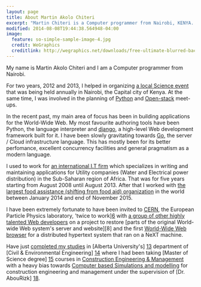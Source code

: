 ```yaml
---
layout: page
title: About Martin Akolo Chiteri
excerpt: "Martin Chiteri is a Computer programmer from Nairobi, KENYA. He is also a Particle Physics enthusiast and an 'armchair' Astronomer"
modified: 2014-08-08T19:44:38.564948-04:00
image:
  feature: so-simple-sample-image-4.jpg
  credit: WeGraphics
  creditlink: http://wegraphics.net/downloads/free-ultimate-blurred-background-pack/
---
```

My name is Martin Akolo Chiteri and I am a Computer programmer from Nairobi.

For two years, 2012 and 2013, I helped in organizing [a local Science event][0] that was being held annually in Nairobi, the Capital city of Kenya. At the same time, I was involved in the planning of [Python][1] and [Open-stack][2]  meet-ups.

In the recent past, my main area of focus has been in building applications for the World-Wide Web. My most favourite authoring tools have been Python, the language interpreter and [django][3], a high-level Web development framework built for it. I have been slowly gravitating towards [Go][4], the server / Cloud infrastructure language. This has mostly been for its better perfomance, excellent concurrency facilities and general pragmatism as a modern language. 

I used to work for [an international I.T firm][10] which specializes in writing and maintaining applications for Utility companies (Water and Electrical power distribution) in the Sub-Saharan region of Africa. That was for five years starting from August 2008 until August 2013. After that I worked with [the largest food assistance (shifting from food aid) organization][11] in the world between January 2014 and end of November 2015. 

I have been extremely fortunate to have been invited to [CERN][5], the European Particle Physics laboratory, 'twice to work][6] with [a group of other highly talented Web developers][7] on a project to restore [parts of the original World-wide Web system's server and website][8] and the first [World-Wide Web browser][9] for a distributed hypertext system that ran on a NeXT machine.

Have just [completed my studies][12] in [Alberta University's] [13]  department of [Civil & Environmental Engineering] [14] where I had been taking [Master of Science degree] [15] courses in [Construction Engineering & Management][16] with a heavy bias towards [Computer based Simulations and modelling][17] for construction engineering and management under the supervision of [Dr. AbouRizk] [18].

[0]: http://nairobi.sciencehackday.com/ "Science Hack day, Nairobi"
[1]: http://www.python.org/ "Python Language"
[2]: http://www.openstack.org/ "Open stack"
[3]: https://www.djangoproject.com/ 
[4]: https://golang.org/ "GoLang"
[5]: http://home.web.cern.ch/
[6]: http://first-website.web.cern.ch/blog/line-mode-browser-dev-days-participants-announced "LMB participants" 
[7]: http://line-mode.cern.ch/ "Line-Mode Browser simulator"
[9]: https://worldwideweb.cern.ch/browser "Nexus browser emulator"
[10]: http://www.indra.es/ "Indra Sistemas"
[11]: http://www.wfp.org/ "World Food Programme"
[12]: https://era.library.ualberta.ca/items/71ce7a37-fad3-4e67-97af-912e82bad726/view/616adb50-2d02-4f93-a40a-75a584f29586/Chiteri_Martin_A_2018_05_MSc.pdf "Martin Akolo Chiteri, Master of Science thesis - Cash-Flow and Residual Value Analysis for Construction Equipment"
[13]: https://ualberta.ca/ "University of Alberta"
[14]: http://www.civil.engineering.ualberta.ca/Graduate.aspx "Department of Civil & Environmental Engineering and School of Mining & Petroleum - University of Alberta" 
[15]: http://www.civil.engineering.ualberta.ca/en/Graduate/DegreesandPrograms/MScPrograms.aspx "M.Sc Programs"
[16]: http://www.civil.engineering.ualberta.ca/en/Research/ResearchAreas/Construction.aspx "Construction - School of Mining & Petroleum - University of Alberta" 
[17]: https://www.informs-sim.org/wsc16papers/290.pdf "A prototype for simulating the kinematics of crane rigging oscilatory motion using Simphony.NET" 
[18]: https://www.ualberta.ca/engineering/faculty/simaan-abourizk "Dr. Simaan AbouRizk"
